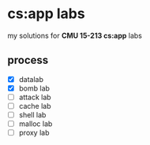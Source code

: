 # cs:app labs

my solutions for **CMU 15-213 cs:app** labs

## process

- [x] datalab
- [x] bomb lab
- [ ] attack lab
- [ ] cache lab
- [ ] shell lab
- [ ] malloc lab
- [ ] proxy lab
